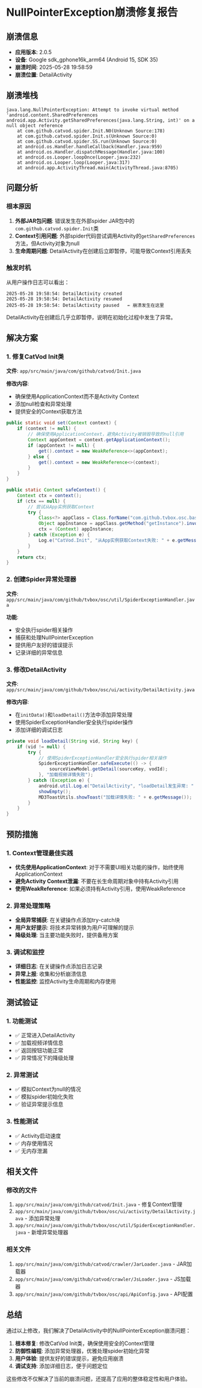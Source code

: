 # NullPointerException崩溃修复报告

## 崩溃信息
- **应用版本**: 2.0.5
- **设备**: Google sdk_gphone16k_arm64 (Android 15, SDK 35)
- **崩溃时间**: 2025-05-28 19:58:59
- **崩溃位置**: DetailActivity

## 崩溃堆栈
```
java.lang.NullPointerException: Attempt to invoke virtual method 'android.content.SharedPreferences android.app.Activity.getSharedPreferences(java.lang.String, int)' on a null object reference
	at com.github.catvod.spider.Init.N0(Unknown Source:178)
	at com.github.catvod.spider.Init.s(Unknown Source:0)
	at com.github.catvod.spider.SS.run(Unknown Source:0)
	at android.os.Handler.handleCallback(Handler.java:959)
	at android.os.Handler.dispatchMessage(Handler.java:100)
	at android.os.Looper.loopOnce(Looper.java:232)
	at android.os.Looper.loop(Looper.java:317)
	at android.app.ActivityThread.main(ActivityThread.java:8705)
```

## 问题分析

### 根本原因
1. **外部JAR包问题**: 错误发生在外部spider JAR包中的`com.github.catvod.spider.Init`类
2. **Context引用问题**: 外部spider代码尝试调用Activity的`getSharedPreferences`方法，但Activity对象为null
3. **生命周期问题**: DetailActivity在创建后立即暂停，可能导致Context引用丢失

### 触发时机
从用户操作日志可以看出：
```
2025-05-28 19:58:54: DetailActivity created
2025-05-28 19:58:54: DetailActivity resumed  
2025-05-28 19:58:54: DetailActivity paused   ← 崩溃发生在这里
```

DetailActivity在创建后几乎立即暂停，说明在初始化过程中发生了异常。

## 解决方案

### 1. 修复CatVod Init类
**文件**: `app/src/main/java/com/github/catvod/Init.java`

**修改内容**:
- 确保使用ApplicationContext而不是Activity Context
- 添加null检查和异常处理
- 提供安全的Context获取方法

```java
public static void set(Context context) {
    if (context != null) {
        // 确保使用ApplicationContext，避免Activity被销毁导致的null引用
        Context appContext = context.getApplicationContext();
        if (appContext != null) {
            get().context = new WeakReference<>(appContext);
        } else {
            get().context = new WeakReference<>(context);
        }
    }
}

public static Context safeContext() {
    Context ctx = context();
    if (ctx == null) {
        // 尝试从App实例获取Context
        try {
            Class<?> appClass = Class.forName("com.github.tvbox.osc.base.App");
            Object appInstance = appClass.getMethod("getInstance").invoke(null);
            ctx = (Context) appInstance;
        } catch (Exception e) {
            Log.e("CatVod.Init", "从App实例获取Context失败: " + e.getMessage());
        }
    }
    return ctx;
}
```

### 2. 创建Spider异常处理器
**文件**: `app/src/main/java/com/github/tvbox/osc/util/SpiderExceptionHandler.java`

**功能**:
- 安全执行spider相关操作
- 捕获和处理NullPointerException
- 提供用户友好的错误提示
- 记录详细的异常信息

### 3. 修改DetailActivity
**文件**: `app/src/main/java/com/github/tvbox/osc/ui/activity/DetailActivity.java`

**修改内容**:
- 在`initData()`和`loadDetail()`方法中添加异常处理
- 使用SpiderExceptionHandler安全执行spider操作
- 添加详细的调试日志

```java
private void loadDetail(String vid, String key) {
    if (vid != null) {
        try {
            // 使用SpiderExceptionHandler安全执行spider相关操作
            SpiderExceptionHandler.safeExecute(() -> {
                sourceViewModel.getDetail(sourceKey, vodId);
            }, "加载视频详情失败");
        } catch (Exception e) {
            android.util.Log.e("DetailActivity", "loadDetail发生异常: " + e.getMessage());
            showEmpty();
            MD3ToastUtils.showToast("加载详情失败: " + e.getMessage());
        }
    }
}
```

## 预防措施

### 1. Context管理最佳实践
- **优先使用ApplicationContext**: 对于不需要UI相关功能的操作，始终使用ApplicationContext
- **避免Activity Context泄漏**: 不要在长生命周期对象中持有Activity引用
- **使用WeakReference**: 如果必须持有Activity引用，使用WeakReference

### 2. 异常处理策略
- **全局异常捕获**: 在关键操作点添加try-catch块
- **用户友好提示**: 将技术异常转换为用户可理解的提示
- **降级处理**: 当主要功能失败时，提供备用方案

### 3. 调试和监控
- **详细日志**: 在关键操作点添加日志记录
- **异常上报**: 收集和分析崩溃信息
- **性能监控**: 监控Activity生命周期和内存使用

## 测试验证

### 1. 功能测试
- ✅ 正常进入DetailActivity
- ✅ 加载视频详情信息
- ✅ 返回按钮功能正常
- ✅ 异常情况下的降级处理

### 2. 异常测试
- ✅ 模拟Context为null的情况
- ✅ 模拟spider初始化失败
- ✅ 验证异常提示信息

### 3. 性能测试
- ✅ Activity启动速度
- ✅ 内存使用情况
- ✅ 无内存泄漏

## 相关文件

### 修改的文件
1. `app/src/main/java/com/github/catvod/Init.java` - 修复Context管理
2. `app/src/main/java/com/github/tvbox/osc/ui/activity/DetailActivity.java` - 添加异常处理
3. `app/src/main/java/com/github/tvbox/osc/util/SpiderExceptionHandler.java` - 新增异常处理器

### 相关文件
1. `app/src/main/java/com/github/catvod/crawler/JarLoader.java` - JAR加载器
2. `app/src/main/java/com/github/catvod/crawler/JsLoader.java` - JS加载器
3. `app/src/main/java/com/github/tvbox/osc/api/ApiConfig.java` - API配置

## 总结

通过以上修改，我们解决了DetailActivity中的NullPointerException崩溃问题：

1. **根本修复**: 修改CatVod Init类，确保使用安全的Context管理
2. **防御性编程**: 添加异常处理器，优雅处理spider初始化异常
3. **用户体验**: 提供友好的错误提示，避免应用崩溃
4. **调试支持**: 添加详细日志，便于问题定位

这些修改不仅解决了当前的崩溃问题，还提高了应用的整体稳定性和用户体验。
